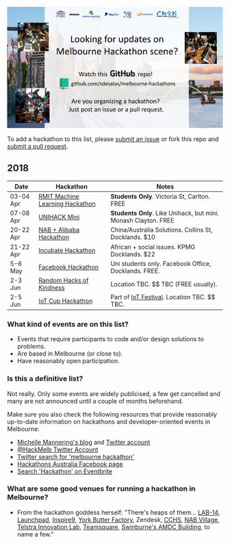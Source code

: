 ![Melbourne Hackathons](melbourne-hackathons.jpg)

To add a hackathon to this list, please [submit an issue](https://github.com/sdesalas/melbourne-hackathons/issues) or fork this repo and [submit a pull request](https://help.github.com/articles/creating-a-pull-request-from-a-fork/). 


## 2018 

| Date            | Hackathon                                                | Notes            |
| --------------- | -------------------------------------------------------- | --------------------- |
| 03-04 Apr | [RMIT Machine Learning Hackathon](https://www.eventbrite.com.au/e/analytics-machine-learning-hackathon-tickets-43734734769?aff=es2) | **Students Only**. Victoria St, Carlton. FREE  | 
| 07-08 Apr | [UNIHACK Mini](https://www.eventbrite.com.au/e/unihack-mini-tickets-44313674393) | **Students Only**. Like Unihack, but mini. Monash Clayton. FREE  | 
| 20-22 Apr | [NAB + Alibaba Hackathon](https://www.eventbrite.com.au/e/the-cross-border-hackathon-presented-by-nab-and-alibaba-tickets-44240740245?aff=es2) | China/Australia Solutions. Collins St, Docklands. $10 | 
| 21-22 Apr | [Incubate Hackathon](https://www.eventbrite.com.au/e/incubate-socialpreneurship-hackathon-tickets-43060961495) | African + social issues. KPMG Docklands. $22 | 
| 5-6 May | [Facebook Hackathon](https://www.facebook.com/events/432440330543435/) | Uni students only. Facebook Office, Docklands. FREE. |
| 2-3 Jun | [Random Hacks of Kindness](https://www.meetup.com/Random-Hacks-of-Kindness-Melbourne/events/247921309/?refund_policy=true&eventId=247921309&rv=ea1&_af=event&_af_eid=247921309&response=3&rv=ea1) | Location TBC. $$ TBC (FREE usually). | 
| 2-5 Jun | [IoT Cup Hackathon](http://www.iotcup.io/melbourne/) | Part of [IoT Festival](http://www.iotfestival.io). Location TBC. $$ TBC. | 

### What kind of events are on this list?

- Events that require participants to code and/or design solutions to problems.
- Are based in Melbourne (or close to).
- Have reasonably open participation.

### Is this a definitive list?

Not really.  Only some events are widely publicised, a few get cancelled and many are not announced until a couple of months beforehand. 

Make sure you also check the following resources that provide reasonably up-to-date information on hackathons and developer-oriented events in Melbourne:

- [Michelle Mannering's blog](https://hackathonqueen.com/hackathons/) and [Twitter account](https://twitter.com/MishManners/)
- [@HackMelb Twitter Account](https://twitter.com/HackMelb)
- [Twitter search for 'melbourne hackathon'](https://twitter.com/search?q=melbourne%20hackathon&src=typd)
- [Hackathons Australia Facebook page](https://www.facebook.com/groups/hackathonsaustralia/)
- [Search 'Hackathon' on Eventbrite](https://www.eventbrite.com.au/d/australia--melbourne/hackathon/?mode=search)

### What are some good venues for running a hackathon in Melbourne?

- From the hackathon goddess herself: "There's heaps of them... [LAB-14](http://www.carltonconnect.com.au/about/lab-14/), [Launchpad](http://www.launchpadcentre.com/), [Inspire9](http://inspire9.com/), [York Butter Factory](http://yorkbutterfactory.com/), Zendesk, [CCHS](http://www.hackmelbourne.org/), [NAB Village](http://www.nabvillage.com.au/), [Telstra Innovation Lab](http://exchange.telstra.com.au/2016/04/22/local-innovators-re-think-reality-at-it-hackathon/), [Teamsquare](https://teamsquare.co/), [Swinburne's AMDC Building](http://www.swinburne.edu.au/research/strengths-achievements/contact-us/), to name a few."

